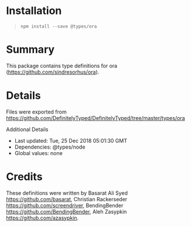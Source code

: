 # Installation
> `npm install --save @types/ora`

# Summary
This package contains type definitions for ora (https://github.com/sindresorhus/ora).

# Details
Files were exported from https://github.com/DefinitelyTyped/DefinitelyTyped/tree/master/types/ora

Additional Details
 * Last updated: Tue, 25 Dec 2018 05:01:30 GMT
 * Dependencies: @types/node
 * Global values: none

# Credits
These definitions were written by Basarat Ali Syed <https://github.com/basarat>, Christian Rackerseder <https://github.com/screendriver>, BendingBender <https://github.com/BendingBender>, Aleh Zasypkin <https://github.com/azasypkin>.
